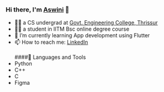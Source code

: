 ### Hi there, I'm [Aswini](https://github.com/Ash-394) 👋

<!--
**Ash-394/Ash-394** is a ✨ _special_ ✨ repository because its `README.md` (this file) appears on your GitHub profile.
Here are some ideas to get you started:
- 😄 Pronouns: ...
- ⚡ Fun fact: ...
- 👯 I’m looking to collaborate on ...
- 🤔 I’m looking for help with ...
- 💬 Ask me about ...
-->
- 👩‍🎓 a CS undergrad at [Govt. Engineering College, Thrissur](https://gectcr.ac.in/) 
- 👩‍🎓 a student in IITM Bsc online degree course
- 🌱 I’m currently learning App development using Flutter
- 📫 How to reach me: [LinkedIn](https://www.linkedin.com/in/aswiniat100/) 
  </br></br>####🔨 Languages and Tools
- Python
- C++
- C
- Figma

